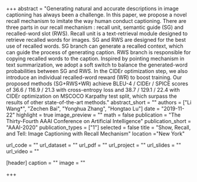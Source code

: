 +++
abstract = "Generating natural and accurate descriptions in image captioning has always been a challenge. In this paper, we propose a novel recall mechanism to imitate the way human conduct captioning. There are three parts in our recall mechanism : recall unit, semantic guide (SG) and recalled-word slot (RWS). Recall unit is a text-retrieval module designed to retrieve recalled words for images. SG and RWS are designed for the best use of recalled words. SG branch can generate a recalled context, which can guide the process of generating caption. RWS branch is responsible for copying recalled words to the caption. Inspired by pointing mechanism in text summarization, we adopt a soft switch to balance the generated-word probabilities between SG and RWS. In the CIDEr optimization step, we also introduce an individual recalled-word reward (WR) to boost training. Our proposed methods (SG+RWS+WR) achieve BLEU-4 / CIDEr / SPICE scores of 36.6 / 116.9 / 21.3 with cross-entropy loss and 38.7 / 129.1 / 22.4 with CIDEr optimization on MSCOCO Karpathy test split, which surpass the results of other state-of-the-art methods."
abstract_short = ""
authors = ["Li Wang*", "Zechen Bai", "Yonghua Zhang", "Hongtao Lu"]
date = "2019-11-22"
highlight = true
image_preview = ""
math = false
publication = "The Thirty-Fourth AAAI Conference on Artificial Intelligence"
publication_short = "AAAI-2020"
publication_types = ["1"]
selected = false
title = "Show, Recall, and Tell: Image Captioning with Recall Mechanism"
location ="New York"

url_code = ""
url_dataset = ""
url_pdf = ""
url_project = ""
url_slides = ""
url_video = ""


[header]
  caption = ""
  image = ""

+++